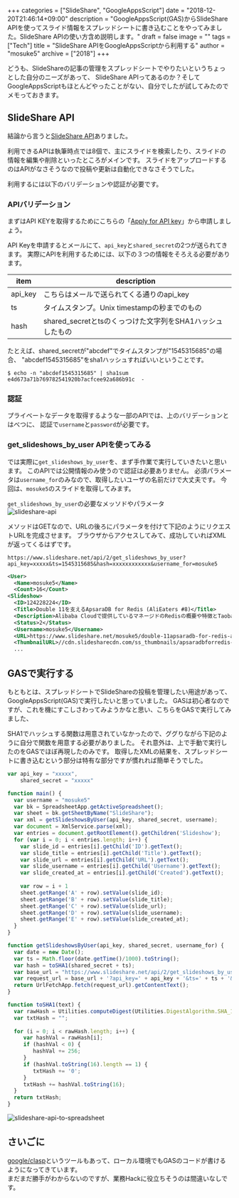 +++
categories = ["SlideShare", "GoogleAppsScript"]
date = "2018-12-20T21:46:14+09:00"
description = "GoogleAppsScript(GAS)からSlideShare APIを使ってスライド情報をスプレッドシートに書き込むことをやってみました。SlideShare APIの使い方含め説明します。"
draft = false
image = ""
tags = ["Tech"]
title = "SlideShare APIをGoogleAppsScriptから利用する"
author = "mosuke5"
archive = ["2018"]
+++

どうも、SlideShareの記事の管理をスプレッドシートでやりたいというちょっとした自分のニーズがあって、
SlideShare APIってあるのか？そしてGoogleAppsScriptもほとんどやったことがない、自分でしたが試してみたのでメモっておきます。

## SlideShare API
結論から言うと[SlideShare API](https://www.slideshare.net/developers)ありました。

利用できるAPIは執筆時点では8個で、主にスライドを検索したり、スライドの情報を編集や削除といったところがメインです。
スライドをアップロードするのはAPIがなさそうなので投稿や更新は自動化できなさそうでした。

利用するには以下のバリデーションや認証が必要です。

### APIバリデーション
まずはAPI KEYを取得するためにこちらの「[Apply for API key](https://www.slideshare.net/developers/applyforapi)」から申請しましょう。

API Keyを申請するとメールにて、`api_key`と`shared_secret`の2つが送られてきます。
実際にAPIを利用するためには、以下の３つの情報をそろえる必要があります。

|item|description|
|---|---|
|api_key|こちらはメールで送られてくる通りのapi_key|
|ts|タイムスタンプ。Unix timestampの秒までのもの|
|hash|shared_secretとtsのくっつけた文字列をSHA1ハッシュしたもの|

たとえば、shared_secretが"abcdef"でタイムスタンプが"1545315685"の場合、
"abcdef1545315685"をsha1ハッシュすればいいということです。

```
$ echo -n "abcdef1545315685" | sha1sum
e4d673a71b769782541920b7acfcee92a686b91c  -
```

### 認証
プライベートなデータを取得するような一部のAPIでは、上のバリデーションとはべつに、
認証で`username`と`password`が必要です。

### get_slideshows_by_user APIを使ってみる
では実際に`get_slideshows_by_user`を、まず手作業で実行していきたいと思います。
このAPIでは公開情報のみ使うので認証は必要ありません。
必須パラメータは`username_for`のみなので、取得したいユーザの名前だけで大丈夫です。
今回は、`mosuke5`のスライドを取得してみます。

`get_slideshows_by_user`の必要なメッソドやパラメータ  
![slideshare-api](/image/slideshare_api_by_user.png)

メソッドはGETなので、URLの後ろにパラメータを付けて下記のようにリクエストURLを完成させます。
ブラウザからアクセスしてみて、成功していればXMLが返ってくるはずです。

```
https://www.slideshare.net/api/2/get_slideshows_by_user?api_key=xxxxx&ts=1545315685&hash=xxxxxxxxxxxx&username_for=mosuke5
```

```xml
<User>
  <Name>mosuke5</Name>
  <Count>16</Count>
<Slideshow>
  <ID>124228224</ID>
  <Title>Double 11を支えるApsaraDB for Redis (AliEaters #8)</Title>
  <Description>Alibaba Cloudで提供しているマネージドのRedisの概要や特徴とTaobao内での利用について少しだけ触れます。元ネタはAlibaba Cloudの国際チームが投稿しているブログです。</Description>
  <Status>2</Status>
  <Username>mosuke5</Username>
  <URL>https://www.slideshare.net/mosuke5/double-11apsaradb-for-redis-alieaters-8</URL>
  <ThumbnailURL>//cdn.slidesharecdn.com/ss_thumbnails/apsaradbforredis-181128061230-thumbnail.jpg?cb=1543385711</ThumbnailURL>
  ...
```

## GASで実行する
もともとは、スプレッドシートでSlideShareの投稿を管理したい用途があって、
GoogleAppsScript(GAS)で実行したいと思っていました。
GASは初心者なのですが、これを機にすこしさわってみようかなと思い、こちらをGASで実行してみました、

SHA1でハッシュする関数は用意されていなかったので、ググりながら下記のように自分で関数を用意する必要がありました。
それ意外は、上で手動で実行したのをGASでほぼ再現したのみです。
取得したXMLの結果を、スプレッドシートに書き込むという部分は特有な部分ですが慣れれば簡単そうでした。

```javascript
var api_key = "xxxxx",
    shared_secret = "xxxxx"

function main() {
  var username = "mosuke5"
  var bk = SpreadsheetApp.getActiveSpreadsheet();
  var sheet = bk.getSheetByName("SlideShare");
  var xml = getSlideshowsByUser(api_key, shared_secret, username);
  var document = XmlService.parse(xml);
  var entries = document.getRootElement().getChildren('Slideshow');
  for (var i = 0; i < entries.length; i++) {
    var slide_id = entries[i].getChild('ID').getText();
    var slide_title = entries[i].getChild('Title').getText();
    var slide_url = entries[i].getChild('URL').getText();
    var slide_username = entries[i].getChild('Username').getText();
    var slide_created_at = entries[i].getChild('Created').getText();
    
    var row = i + 1
    sheet.getRange('A' + row).setValue(slide_id);
    sheet.getRange('B' + row).setValue(slide_title);
    sheet.getRange('C' + row).setValue(slide_url);
    sheet.getRange('D' + row).setValue(slide_username);
    sheet.getRange('E' + row).setValue(slide_created_at);
  }
}

function getSlideshowsByUser(api_key, shared_secret, username_for) {
  var date = new Date();
  var ts = Math.floor(date.getTime()/1000).toString();
  var hash = toSHA1(shared_secret + ts);
  var base_url = "https://www.slideshare.net/api/2/get_slideshows_by_user";
  var request_url = base_url + '?api_key=' + api_key + '&ts=' + ts + '&hash=' + hash + '&username_for=' + username_for;
  return UrlFetchApp.fetch(request_url).getContentText();
}

function toSHA1(text) {
  var rawHash = Utilities.computeDigest(Utilities.DigestAlgorithm.SHA_1, text);
  var txtHash = "";
  
  for (i = 0; i < rawHash.length; i++) {
	 var hashVal = rawHash[i];
	 if (hashVal < 0) {
		hashVal += 256;
	 }
	 if (hashVal.toString(16).length == 1) {
		txtHash += '0';
	 }
	 txtHash += hashVal.toString(16);
  }
  return txtHash;
}
```

![slideshare-api-to-spreadsheet](/image/slideshare_api_to_spreadsheet.png)

## さいごに
[google/clasp](https://github.com/google/clasp)というツールもあって、ローカル環境でもGASのコードが書けるようになってきています。  
まだまだ勝手がわからないのですが、業務Hackに役立ちそうのは間違いなしです。